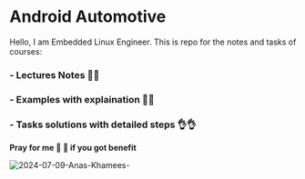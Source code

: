 # Android Automotive 
Hello, I am Embedded Linux Engineer. This is repo for the notes and tasks of courses:
### - Lectures Notes 📖📖
### - Examples with explaination 💯💯
### - Tasks solutions with detailed steps 👌👌

 **Pray for me 🤲 🤲 if you got benefit**

![2024-07-09-Anas-Khamees-](https://github.com/anaskhamees/AndroidAutomotive/assets/52020047/3c3887a4-8a27-4c10-b569-8010bdd81306)
